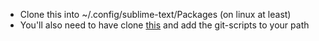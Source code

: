 - Clone this into ~/.config/sublime-text/Packages (on linux at least)
- You'll also need to have clone [this](https://github.com/tmathmeyer/chromium-src-tools) and add the git-scripts to your path
